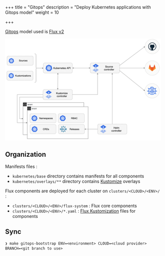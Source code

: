 +++
title = "Gitops"
description = "Deploy Kubernetes applications with Gitops model"
weight = 10

+++

[Gitops](https://www.weave.works/technologies/gitops/) model used is [Flux v2](https://toolkit.fluxcd.io/)

<img src="/docs/images/gitops-toolkit.png"
 alt="Flux v2"
 class="mt-3 mb-3 border border-info rounded">

## Organization

Manifests files :

* `kubernetes/base` directory contains manifests for all components
* `kubernetes/overlays/**` directory contains [Kustomize](https://kustomize.io/) overlays

Flux components are deployed for each cluster on `clusters/<CLOUD>/<ENV>/` :

* `clusters/<CLOUD>/<ENV>/flux-system` : Flux core components
* `clusters/<CLOUD>/<ENV>/*.yaml` : [Flux Kustomization](https://toolkit.fluxcd.io/components/kustomize/kustomization/) files for components



## Sync

```shell
❯ make gitops-bootstrap ENV=<environment> CLOUD=<cloud provider> BRANCH=<git branch to use>
```
